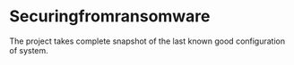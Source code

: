 # Securingfromransomware
The project takes complete snapshot of the last known good configuration of system.
